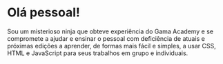 # Olá pessoal!

Sou um misterioso ninja que obteve experiência do Gama Academy e se compromete a ajudar e ensinar o pessoal com deficiência de atuais e próximas edições a aprender, de formas mais fácil e simples, a usar CSS, HTML e JavaScript para seus trabalhos em grupo e individuais. 
